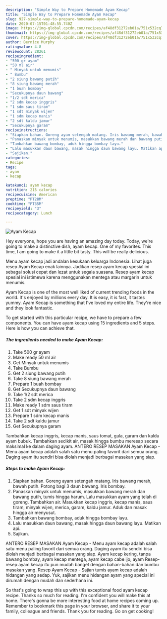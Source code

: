 ```yaml
---
description: "Simple Way to Prepare Homemade Ayam Kecap"
title: "Simple Way to Prepare Homemade Ayam Kecap"
slug: 927-simple-way-to-prepare-homemade-ayam-kecap
date: 2020-07-15T01:48:55.740Z
image: https://img-global.cpcdn.com/recipes/af48df31272eb01a/751x532cq70/ayam-kecap-foto-resep-utama.jpg
thumbnail: https://img-global.cpcdn.com/recipes/af48df31272eb01a/751x532cq70/ayam-kecap-foto-resep-utama.jpg
cover: https://img-global.cpcdn.com/recipes/af48df31272eb01a/751x532cq70/ayam-kecap-foto-resep-utama.jpg
author: Bernice Murphy
ratingvalue: 4.8
reviewcount: 28261
recipeingredient:
- "500 gr ayam"
- "50 ml air"
- " Minyak untuk menumis"
- " Bumbu"
- "2 siung bawang putih"
- "8 siung bawang merah"
- "1 buah bombay"
- "Secukupnya daun bawang"
- "1/2 sdt merica"
- "2 sdm kecap inggris"
- "1 sdm saus tiram"
- "1 sdt minyak wijen"
- "1 sdm kecap manis"
- "2 sdt kaldu jamur"
- "Secukupnya garam"
recipeinstructions:
- "Siapkan bahan. Goreng ayam setengah matang. Iris bawang merah, bawah putih. Potong bagi 3 daun bawang. Iris bombay."
- "Panaskan minyak untuk menumis, masukkan bawang merah dan bawang putih, tumis hingga harum. Lalu masukkan ayam yang telah di goreng. Tambahkan air. Masukkan kecap inggris, kecap manis, saus tiram, minyak wijen, merica, garam, kaldu jamur. Aduk dan masak hingga air menyusut."
- "Tambahkan bawang bombay, aduk hingga bombay layu."
- "Lalu masukkan daun bawang, masak hingga daun bawang layu. Matikan api."
- "Sajikan."
categories:
- Recipe
tags:
- ayam
- kecap

katakunci: ayam kecap 
nutrition: 215 calories
recipecuisine: American
preptime: "PT28M"
cooktime: "PT35M"
recipeyield: "3"
recipecategory: Lunch

---
```



![Ayam Kecap](https://img-global.cpcdn.com/recipes/af48df31272eb01a/751x532cq70/ayam-kecap-foto-resep-utama.jpg)

Hey everyone, hope you are having an amazing day today. Today, we're going to make a distinctive dish, ayam kecap. One of my favorites. This time, I am going to make it a little bit tasty. This will be really delicious.

Menu ayam kecap jadi andalan kesukaan keluarga Indonesia. Lihat juga resep Ayam Kecap enak lainnya. Jadikan resep ayam kecap spesial ini sebagai solusi cepat dan lezat untuk segala suasana. Resep ayam kecap spesial ini istimewa karena menggunakan mentega atau margarin untuk menumis.

Ayam Kecap is one of the most well liked of current trending foods in the world. It's enjoyed by millions every day. It is easy, it is fast, it tastes yummy. Ayam Kecap is something that I've loved my entire life. They're nice and they look fantastic.


To get started with this particular recipe, we have to prepare a few components. You can have ayam kecap using 15 ingredients and 5 steps. Here is how you can achieve that.

<!--inarticleads1-->

##### The ingredients needed to make Ayam Kecap:

1. Take 500 gr ayam
1. Make ready 50 ml air
1. Get  Minyak untuk menumis
1. Take  Bumbu
1. Get 2 siung bawang putih
1. Take 8 siung bawang merah
1. Prepare 1 buah bombay
1. Get Secukupnya daun bawang
1. Take 1/2 sdt merica
1. Take 2 sdm kecap inggris
1. Make ready 1 sdm saus tiram
1. Get 1 sdt minyak wijen
1. Prepare 1 sdm kecap manis
1. Take 2 sdt kaldu jamur
1. Get Secukupnya garam


Tambahkan kecap inggris, kecap manis, saus tomat, gula, garam dan kaldu ayam bubuk. Tambahkan sedikit air, masak hingga bumbu meresap secara maksimal ke dalam daging ayam. ANTERO RESEP MASAKAN Ayam Kecap - Menu ayam kecap adalah salah satu menu paling favorit dari semua orang. Daging ayam itu sendiri bisa diolah menjadi berbagai masakan yang siap. 

<!--inarticleads2-->

##### Steps to make Ayam Kecap:

1. Siapkan bahan. Goreng ayam setengah matang. Iris bawang merah, bawah putih. Potong bagi 3 daun bawang. Iris bombay.
1. Panaskan minyak untuk menumis, masukkan bawang merah dan bawang putih, tumis hingga harum. Lalu masukkan ayam yang telah di goreng. Tambahkan air. Masukkan kecap inggris, kecap manis, saus tiram, minyak wijen, merica, garam, kaldu jamur. Aduk dan masak hingga air menyusut.
1. Tambahkan bawang bombay, aduk hingga bombay layu.
1. Lalu masukkan daun bawang, masak hingga daun bawang layu. Matikan api.
1. Sajikan.


ANTERO RESEP MASAKAN Ayam Kecap - Menu ayam kecap adalah salah satu menu paling favorit dari semua orang. Daging ayam itu sendiri bisa diolah menjadi berbagai masakan yang siap. Ayam kecap kering, tanpa bawang bombay, ayam kecap mentega, ayam kecap cabe ijo, ayam Resep-resep ayam kecap itu pun mudah banget dengan bahan-bahan dan bumbu masakan yang. Resep Ayam Kecap - Sajian tumis ayam kecap adalah hidangan yang sedap. Yuk, sajikan menu hidangan ayam yang special ini dirumah dengan mudah dan sederhana ini. 

So that's going to wrap this up with this exceptional food ayam kecap recipe. Thanks so much for reading. I'm confident you will make this at home. There's gonna be more interesting food at home recipes coming up. Remember to bookmark this page in your browser, and share it to your family, colleague and friends. Thank you for reading. Go on get cooking!
